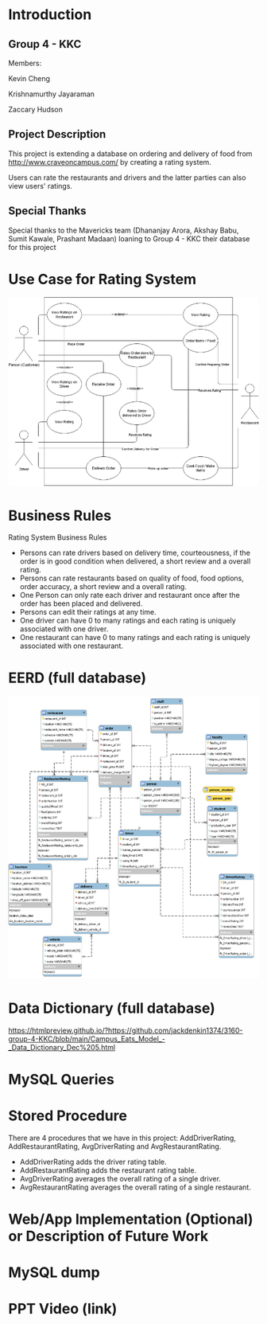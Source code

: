 # Introduction

## Group 4 - KKC

Members:

Kevin Cheng

Krishnamurthy Jayaraman 

Zaccary Hudson 

## Project Description

This project is extending a database on ordering and delivery of food from http://www.craveoncampus.com/ by creating a rating system. 

Users can rate the restaurants and drivers and the latter parties can also view users' ratings.

## Special Thanks

Special thanks to the Mavericks team (Dhananjay Arora, Akshay Babu, Sumit Kawale, Prashant Madaan) loaning to Group 4 - KKC their database for this project

# Use Case for Rating System

![Alt Text](https://github.com/jackdenkin1374/3160-group-4-KKC/blob/main/use%20case%20diagram.png)

# Business Rules

Rating System Business Rules

* Persons can rate drivers based on delivery time, courteousness, if the order is in good condition when delivered, a short review and a overall rating.
* Persons can rate restaurants based on quality of food, food options, order accuracy, a short review and a overall rating.
* One Person can only rate each driver and restaurant once after the order has been placed and delivered.
* Persons can edit their ratings at any time.
* One driver can have 0 to many ratings and each rating is uniquely associated with one driver.
* One restaurant can have 0 to many ratings and each rating is uniquely associated with one restaurant.


# EERD (full database)

![Alt Text](https://github.com/jackdenkin1374/3160-group-4-KKC/blob/main/ERD_With_Rating_System_Dec5.png)


# Data Dictionary (full database)

https://htmlpreview.github.io/?https://github.com/jackdenkin1374/3160-group-4-KKC/blob/main/Campus_Eats_Model_-_Data_Dictionary_Dec%205.html


# MySQL Queries

# Stored Procedure

There are 4 procedures that we have in this project: AddDriverRating, AddRestaurantRating, AvgDriverRating and AvgRestaurantRating.

* AddDriverRating adds the driver rating table.
* AddRestaurantRating adds the restaurant rating table.
* AvgDriverRating averages the overall rating of a single driver.
* AvgRestaurantRating averages the overall rating of a single restaurant.

# Web/App Implementation (Optional) or Description of Future Work

# MySQL dump

# PPT Video (link)
